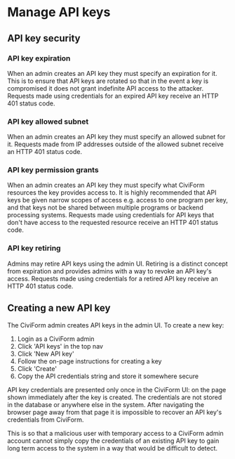 # Manage API keys

## API key security

### API key expiration

When an admin creates an API key they must specify an expiration for it. This is to ensure that API keys are rotated so that in the event a key is compromised it does not grant indefinite API access to the attacker. Requests made using credentials for an expired API key receive an HTTP 401 status code.

### API key allowed subnet

When an admin creates an API key they must specify an allowed subnet for it. Requests made from IP addresses outside of the allowed subnet receive an HTTP 401 status code.

### API key permission grants

When an admin creates an API key they must specify what CiviForm resources the key provides access to. It is highly recommended that API keys be given narrow scopes of access e.g. access to one program per key, and that keys not be shared between multiple programs or backend processing systems. Requests made using credentials for API keys that don't have access to the requested resource receive an HTTP 401 status code.

### API key retiring

Admins may retire API keys using the admin UI. Retiring is a distinct concept from expiration and provides admins with a way to revoke an API key's access. Requests made using credentials for a retired API key receive an HTTP 401 status code.

## Creating a new API key

The CiviForm admin creates API keys in the admin UI. To create a new key:

1. Login as a CiviForm admin
1. Click 'API keys' in the top nav
1. Click 'New API key'
1. Follow the on-page instructions for creating a key
1. Click 'Create'
1. Copy the API credentials string and store it somewhere secure

API key credentials are presented only once in the CiviForm UI: on the page shown immediately after the key is created. The credentials are not stored in the database or anywhere else in the system. After navigating the browser page away from that page it is impossible to recover an API key's credentials from CiviForm.

This is so that a malicious user with temporary access to a CiviForm admin account cannot simply copy the credentials of an existing API key to gain long term access to the system in a way that would be difficult to detect.

